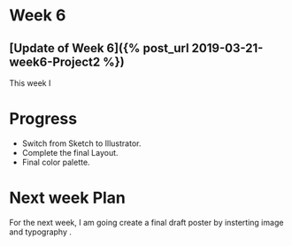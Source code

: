# Week 6
## [Update of Week 6]({% post_url 2019-03-21-week6-Project2 %})
This week I 
# Progress
* Switch from Sketch to Illustrator.
* Complete the final Layout.
* Final color palette.

# Next week Plan 
For the next week, I am going create a final draft poster by insterting image and typography .
